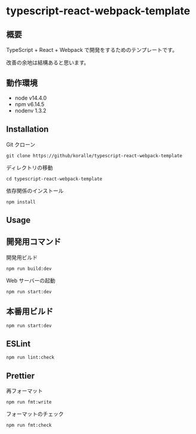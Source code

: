 # typescript-react-webpack-template

## 概要

TypeScript + React + Webpack で開発をするためのテンプレートです。

改善の余地は結構あると思います。

## 動作環境

- node v14.4.0
- npm v6.14.5
- nodenv 1.3.2

## Installation

Git クローン

```console
git clone https://github/koralle/typescript-react-webpack-template
```

ディレクトリの移動

```console
cd typescript-react-webpack-template
```

依存関係のインストール

```console
npm install
```

## Usage

## 開発用コマンド

開発用ビルド

```console
npm run build:dev
```

Web サーバーの起動

```console
npm run start:dev
```

## 本番用ビルド

```console
npm run start:dev
```

## ESLint

```console
npm run lint:check
```

## Prettier

再フォーマット

```console
npm run fmt:write
```

フォーマットのチェック

```console
npm run fmt:check
```
